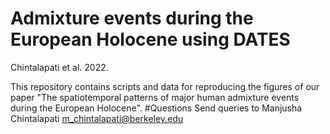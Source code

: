# Admixture events during the European Holocene using DATES
Chintalapati et al. 2022.

This repository contains scripts and data for reproducing the figures of our paper "The spatiotemporal patterns of major human admixture events during the European Holocene".
#Questions
Send queries to Manjusha Chintalapati m_chintalapati@berkeley.edu
